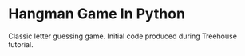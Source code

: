 # Hangman Game In Python
Classic letter guessing game. Initial code produced during Treehouse tutorial.
